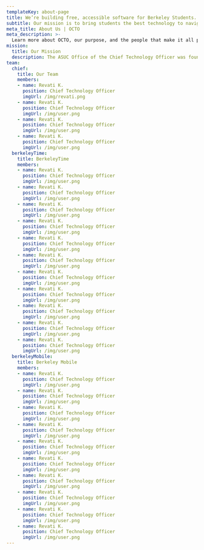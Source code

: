 ```yaml
---
templateKey: about-page
title: We’re building free, accessible software for Berkeley Students.
subtitle: Our mission is to bring students the best technology to navigate UC Berkeley.
meta_title: About Us | OCTO
meta_description: >-
  Learn more about OCTO, our purpose, and the people that make it all possible
mission:
  title: Our Mission
  description: The ASUC Office of the Chief Technology Officer was founded in the spring of 2014 to address the critical need for student voices in rapidly changing campus technology spaces through advocacy, awareness, and actual technology product development.
team:
  chief:
    title: Our Team
    members:
    - name: Revati K.
      position: Chief Technology Officer
      imgUrl: /img/revati.png
    - name: Revati K.
      position: Chief Technology Officer
      imgUrl: /img/user.png
    - name: Revati K.
      position: Chief Technology Officer
      imgUrl: /img/user.png  
    - name: Revati K.
      position: Chief Technology Officer
      imgUrl: /img/user.png
  berkeleyTime:
    title: BerkeleyTime
    members:
    - name: Revati K.
      position: Chief Technology Officer
      imgUrl: /img/user.png
    - name: Revati K.
      position: Chief Technology Officer
      imgUrl: /img/user.png
    - name: Revati K.
      position: Chief Technology Officer
      imgUrl: /img/user.png  
    - name: Revati K.
      position: Chief Technology Officer
      imgUrl: /img/user.png
    - name: Revati K.
      position: Chief Technology Officer
      imgUrl: /img/user.png
    - name: Revati K.
      position: Chief Technology Officer
      imgUrl: /img/user.png
    - name: Revati K.
      position: Chief Technology Officer
      imgUrl: /img/user.png  
    - name: Revati K.
      position: Chief Technology Officer
      imgUrl: /img/user.png
    - name: Revati K.
      position: Chief Technology Officer
      imgUrl: /img/user.png
    - name: Revati K.
      position: Chief Technology Officer
      imgUrl: /img/user.png
    - name: Revati K.
      position: Chief Technology Officer
      imgUrl: /img/user.png  
  berkeleyMobile:
    title: Berkeley Mobile
    members:
    - name: Revati K.
      position: Chief Technology Officer
      imgUrl: /img/user.png
    - name: Revati K.
      position: Chief Technology Officer
      imgUrl: /img/user.png
    - name: Revati K.
      position: Chief Technology Officer
      imgUrl: /img/user.png  
    - name: Revati K.
      position: Chief Technology Officer
      imgUrl: /img/user.png
    - name: Revati K.
      position: Chief Technology Officer
      imgUrl: /img/user.png
    - name: Revati K.
      position: Chief Technology Officer
      imgUrl: /img/user.png
    - name: Revati K.
      position: Chief Technology Officer
      imgUrl: /img/user.png  
    - name: Revati K.
      position: Chief Technology Officer
      imgUrl: /img/user.png
    - name: Revati K.
      position: Chief Technology Officer
      imgUrl: /img/user.png
    - name: Revati K.
      position: Chief Technology Officer
      imgUrl: /img/user.png
---
```

